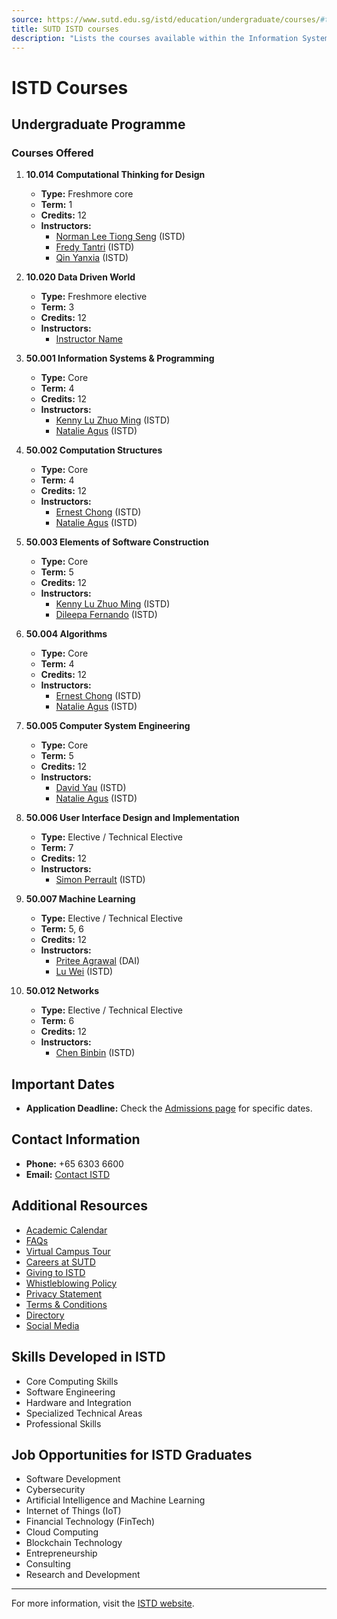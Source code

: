 ```yaml
---
source: https://www.sutd.edu.sg/istd/education/undergraduate/courses/#tabs
title: SUTD ISTD courses
description: "Lists the courses available within the Information Systems Technology and Design (ISTD) pillar."
---
```


# ISTD Courses

## Undergraduate Programme

### Courses Offered

1. **10.014 Computational Thinking for Design**  
   - **Type:** Freshmore core  
   - **Term:** 1  
   - **Credits:** 12  
   - **Instructors:**  
     - [Norman Lee Tiong Seng](https://www.sutd.edu.sg/istd/profile/norman-lee-tiong-seng/) (ISTD)  
     - [Fredy Tantri](https://www.sutd.edu.sg/istd/profile/fredy-tantri/) (ISTD)  
     - [Qin Yanxia](https://www.sutd.edu.sg/istd/profile/qin-yanxia/) (ISTD)  

2. **10.020 Data Driven World**  
   - **Type:** Freshmore elective  
   - **Term:** 3  
   - **Credits:** 12  
   - **Instructors:**  
     - [Instructor Name](#)  

3. **50.001 Information Systems & Programming**  
   - **Type:** Core  
   - **Term:** 4  
   - **Credits:** 12  
   - **Instructors:**  
     - [Kenny Lu Zhuo Ming](https://www.sutd.edu.sg/istd/profile/kenny-lu-zhuo-ming/) (ISTD)  
     - [Natalie Agus](https://www.sutd.edu.sg/istd/profile/natalie-agus/) (ISTD)  

4. **50.002 Computation Structures**  
   - **Type:** Core  
   - **Term:** 4  
   - **Credits:** 12  
   - **Instructors:**  
     - [Ernest Chong](https://www.sutd.edu.sg/istd/profile/ernest-chong/) (ISTD)  
     - [Natalie Agus](https://www.sutd.edu.sg/istd/profile/natalie-agus/) (ISTD)  

5. **50.003 Elements of Software Construction**  
   - **Type:** Core  
   - **Term:** 5  
   - **Credits:** 12  
   - **Instructors:**  
     - [Kenny Lu Zhuo Ming](https://www.sutd.edu.sg/istd/profile/kenny-lu-zhuo-ming/) (ISTD)  
     - [Dileepa Fernando](https://www.sutd.edu.sg/istd/profile/dileepa-fernando/) (ISTD)  

6. **50.004 Algorithms**  
   - **Type:** Core  
   - **Term:** 4  
   - **Credits:** 12  
   - **Instructors:**  
     - [Ernest Chong](https://www.sutd.edu.sg/istd/profile/ernest-chong/) (ISTD)  
     - [Natalie Agus](https://www.sutd.edu.sg/istd/profile/natalie-agus/) (ISTD)  

7. **50.005 Computer System Engineering**  
   - **Type:** Core  
   - **Term:** 5  
   - **Credits:** 12  
   - **Instructors:**  
     - [David Yau](https://www.sutd.edu.sg/istd/profile/david-yau/) (ISTD)  
     - [Natalie Agus](https://www.sutd.edu.sg/istd/profile/natalie-agus/) (ISTD)  

8. **50.006 User Interface Design and Implementation**  
   - **Type:** Elective / Technical Elective  
   - **Term:** 7  
   - **Credits:** 12  
   - **Instructors:**  
     - [Simon Perrault](https://www.sutd.edu.sg/istd/profile/simon-perrault/) (ISTD)  

9. **50.007 Machine Learning**  
   - **Type:** Elective / Technical Elective  
   - **Term:** 5, 6  
   - **Credits:** 12  
   - **Instructors:**  
     - [Pritee Agrawal](https://www.sutd.edu.sg/istd/profile/pritee-agrawal/) (DAI)  
     - [Lu Wei](https://www.sutd.edu.sg/istd/profile/lu-wei/) (ISTD)  

10. **50.012 Networks**  
    - **Type:** Elective / Technical Elective  
    - **Term:** 6  
    - **Credits:** 12  
    - **Instructors:**  
      - [Chen Binbin](https://www.sutd.edu.sg/istd/profile/chen-binbin/) (ISTD)  

## Important Dates
- **Application Deadline:** Check the [Admissions page](https://www.sutd.edu.sg/admissions) for specific dates.

## Contact Information
- **Phone:** +65 6303 6600  
- **Email:** [Contact ISTD](https://www.sutd.edu.sg/istd/contact-us/)  

## Additional Resources
- [Academic Calendar](https://www.sutd.edu.sg/istd/education/undergraduate/academic-calendar/overview/ay2024-onwards/)  
- [FAQs](https://www.sutd.edu.sg/istd/education/undergraduate/faq/)  
- [Virtual Campus Tour](https://virtualtour.sutd.edu.sg/)  
- [Careers at SUTD](https://careers.sutd.edu.sg/)  
- [Giving to ISTD](https://www.sutd.edu.sg/istd/about/giving-to-istd/)  
- [Whistleblowing Policy](https://www.sutd.edu.sg/whistleblowing-policy/)  
- [Privacy Statement](https://www.sutd.edu.sg/privacy-statement/)  
- [Terms & Conditions](https://www.sutd.edu.sg/terms-and-conditions/)  
- [Directory](https://www.sutd.edu.sg/contact-us/getting-around-sutd/)  
- [Social Media](https://www.sutd.edu.sg/social-media/)  

## Skills Developed in ISTD
- Core Computing Skills  
- Software Engineering  
- Hardware and Integration  
- Specialized Technical Areas  
- Professional Skills  

## Job Opportunities for ISTD Graduates
- Software Development  
- Cybersecurity  
- Artificial Intelligence and Machine Learning  
- Internet of Things (IoT)  
- Financial Technology (FinTech)  
- Cloud Computing  
- Blockchain Technology  
- Entrepreneurship  
- Consulting  
- Research and Development  

---  

For more information, visit the [ISTD website](https://www.sutd.edu.sg/istd).